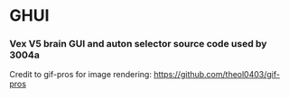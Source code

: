 # **GHUI**
### Vex V5 brain GUI and auton selector source code used by 3004a

Credit to gif-pros for image rendering: https://github.com/theol0403/gif-pros
